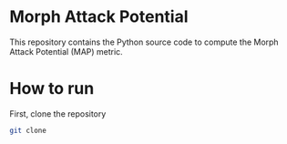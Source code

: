 # Morph Attack Potential
This repository contains the Python source code to compute the Morph Attack Potential (MAP) metric.

# How to run
First, clone the repository
```bash
git clone 
 ```   
